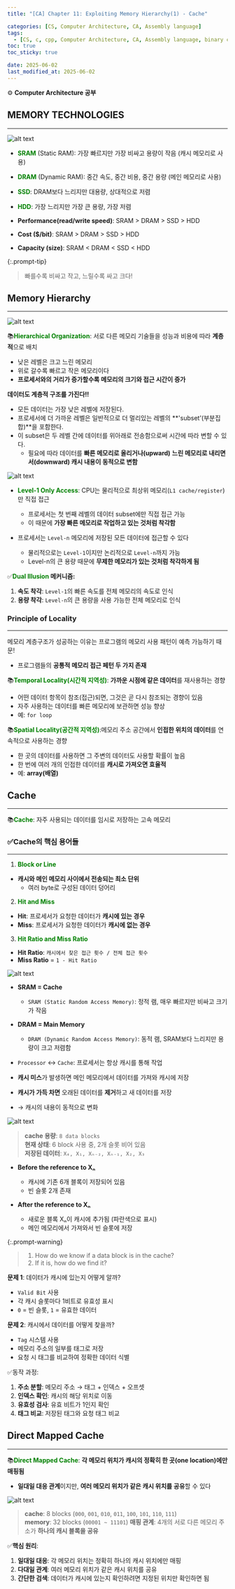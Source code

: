 ```yaml
---
title: "[CA] Chapter 11: Exploiting Memory Hierarchy(1) - Cache"

categories: [CS, Computer Architecture, CA, Assembly language]
tags:
  - [CS, c, cpp, Computer Architecture, CA, Assembly language, binary code]
toc: true
toc_sticky: true

date: 2025-06-02
last_modified_at: 2025-06-02
---
```

⚙ **Computer Architecture 공부**

## MEMORY TECHNOLOGIES
---
![alt text](../assets/img/Architecture/MEMORY_TECHNOLOGIES.png)

* **<span style="color: #008000">SRAM</span>** (Static RAM): 가장 빠르지만 가장 비싸고 용량이 작음 (캐시 메모리로 사용)
* **<span style="color: #008000">DRAM</span>** (Dynamic RAM): 중간 속도, 중간 비용, 중간 용량 (메인 메모리로 사용)
* **<span style="color: #008000">SSD</span>**: DRAM보다 느리지만 대용량, 상대적으로 저렴
* **<span style="color: #008000">HDD</span>**: 가장 느리지만 가장 큰 용량, 가장 저렴

* **Performance(read/write speed)**: SRAM > DRAM > SSD > HDD
* **Cost ($/bit)**: SRAM > DRAM > SSD > HDD
* **Capacity (size)**: SRAM < DRAM < SSD < HDD

{:.prompt-tip}
> 빠를수록 비싸고 작고, 느릴수록 싸고 크다!

## Memory Hierarchy
---
![alt text](../assets/img/Architecture/Memory_Hierarchy.png)

📚**<span style="color: #008000">Hierarchical Organization</span>**: 서로 다른 메모리 기술들을 성능과 비용에 따라 **계층적**으로 배치
* 낮은 레벨은 크고 느린 메모리
* 위로 갈수록 빠르고 작은 메모리이다
* **프로세서와의 거리가 증가할수록 메모리의 크기와 접근 시간이 증가**

**데이터도 계층적 구조를 가진다!!**
* 모든 데이터는 가장 낮은 레벨에 저장된다.
* 프로세서에 더 가까운 레벨은 일반적으로 더 멀리있는 레벨의 **'subset'(부분집합)**을 포함한다.
* 이 subset은 두 레벨 간에 데이터를 위아래로 전송함으로써 시간에 따라 변할 수 있다.
  * 필요에 따라 데이터를 **빠른 메모리로 올리거나(upward)** **느린 메모리로 내리면서(downward) 캐시 내용이 동적으로 변함**

![alt text](../assets/img/Architecture/Memory_Hierarchy1.png)

* **<span style="color: #008000">Level-1 Only Access</span>**: CPU는 물리적으로 최상위 메모리(`L1 cache/register`)만 직접 접근
  * 프로세서는 첫 번째 레벨의 데이터 subset에만 직접 접근 가능
  * 이 때문에 **가장 빠른 메모리로 작업하고 있는 것처럼 착각함**

* 프로세서는 `Level-n` 메모리에 저장된 모든 데이터에 접근할 수 있다
  * 물리적으로는 `Level-1`이지만 논리적으로 `Level-n`까지 가능
  * Level-n의 큰 용량 때문에 **무제한 메모리가 있는 것처럼 착각하게 됨**

✅**<span style="color: #008000">Dual Illusion</span> 메커니즘:**  
1. **속도 착각**: `Level-1`의 빠른 속도를 전체 메모리의 속도로 인식
2. **용량 착각**: `Level-n`의 큰 용량을 사용 가능한 전체 메모리로 인식

### Principle of Locality
---
메모리 계층구조가 성공하는 이유는 프로그램의 메모리 사용 패턴이 예측 가능하기 때문! 
* 프로그램들의 **공통적 메모리 접근 페턴 두 가지 존재**

📚**<span style="color: #008000">Temporal Locality(시간적 지역성)</span>**: **가까운 시점에 같은 데이터**를 재사용하는 경향
* 어떤 데이터 항목이 참조(접근)되면, 그것은 곧 다시 참조되는 경향이 있음
* 자주 사용하는 데이터를 빠른 메모리에 보관하면 성능 향상
* 예: `for loop`

📚**<span style="color: #008000">Spatial Locality(공간적 지역성)</span>**:메모리 주소 공간에서 **인접한 위치의 데이터**를 연속적으로 사용하는 경향
* 한 곳의 데이터를 사용하면 그 주변의 데이터도 사용할 확률이 높음
* 한 번에 여러 개의 인접한 데이터를 **캐시로 가져오면 효율적**
* 예: **array(배열)**

## Cache
---
📚**<span style="color: #008000">Cache</span>**: 자주 사용되는 데이터를 임시로 저장하는 고속 메모리
### ✅Cache의 핵심 용어들
---
1. **<span style="color: #008000">Block or Line</span>**
* **캐시와 메인 메모리 사이에서 전송되는 최소 단위**
  * 여러 byte로 구성된 데이터 덩어리

2. **<span style="color: #008000">Hit and Miss</span>**
* **Hit**: 프로세서가 요청한 데이터가 **캐시에 있는 경우**
* **Miss**: 프로세서가 요청한 데이터가 **캐시에 없는 경우**

3. **<span style="color: #008000">Hit Ratio and Miss Ratio</span>**
* **Hit Ratio**: `캐시에서 찾은 접근 횟수 / 전체 접근 횟수`
* **Miss Ratio** = `1 - Hit Ratio`

![alt text](../assets/img/Architecture/cachemachanism.png)

* **SRAM = Cache**
  * `SRAM (Static Random Access Memory)`: 정적 램, 매우 빠르지만 비싸고 크기가 작음
* **DRAM = Main Memory**
  * `DRAM (Dynamic Random Access Memory)`: 동적 램, SRAM보다 느리지만 용량이 크고 저렴함

* `Processor` ↔ `Cache`: 프로세서는 항상 캐시를 통해 작업

* **캐시 미스**가 발생하면 메인 메모리에서 데이터를 가져와 캐시에 저장
* **캐시가 가득 차면** 오래된 데이터를 **제거**하고 새 데이터를 저장
* → 캐시의 내용이 동적으로 변화

![alt text](../assets/img/Architecture/cacherefer.png)
> **cache 용량**: `8 data blocks`  
> **현재 상태**: 6 block 사용 중, 2개 슬롯 비어 있음  
> **저장된 데이터**: `X₄, X₁, Xₙ₋₂, Xₙ₋₁, X₂, X₃`

* **Before the reference to Xₙ**
  * 캐시에 기존 6개 블록이 저장되어 있음
  * 빈 슬롯 2개 존재

* **After the reference to Xₙ**
  * 새로운 블록 Xₙ이 캐시에 추가됨 (파란색으로 표시)
  * 메인 메모리에서 가져와서 빈 슬롯에 저장

{:.prompt-warning}
> 1. How do we know if a data block is in the cache?  
> 2. If it is, how do we find it?

**문제 1**: 데이터가 캐시에 있는지 어떻게 알까?
* `Valid Bit` 사용
* 각 캐시 슬롯마다 1비트로 유효성 표시
* `0` = 빈 슬롯, `1` = 유효한 데이터

**문제 2**: 캐시에서 데이터를 어떻게 찾을까?
* `Tag` 시스템 사용
* 메모리 주소의 일부를 태그로 저장
* 요청 시 태그를 비교하여 정확한 데이터 식별

✅동작 과정:  
1. **주소 분할**: 메모리 주소 → 태그 + 인덱스 + 오프셋
2. **인덱스 확인**: 캐시의 해당 위치로 이동
3. **유효성 검사**: 유효 비트가 1인지 확인
4. **태그 비교**: 저장된 태그와 요청 태그 비교
  
## Direct Mapped Cache
---
📚**<span style="color: #008000">Direct Mapped Cache</span>**: **각 메모리 위치가 캐시의 정확히 한 곳(one location)에만 매핑됨**
* **일대일 대응 관계**이지만, **여러 메모리 위치가 같은 캐시 위치를 공유**할 수 있다

![alt text](../assets/img/Architecture/Direct_Mapped_Cache.png)
> **cache**: 8 blocks (`000`, `001`, `010`, `011`, `100`, `101`, `110`, `111`)  
> **memory**: 32 blocks (`00001 ~ 11101`)
> **매핑 관계**: 4개의 서로 다른 메모리 주소가 **하나의 캐시 블록을 공유**

✅**핵심 원리**:  
1. **일대일 대응**: 각 메모리 위치는 정확히 하나의 캐시 위치에만 매핑
2. **다대일 관계**: 여러 메모리 위치가 같은 캐시 위치를 공유
3. **간단한 검색**: 데이터가 캐시에 있는지 확인하려면 지정된 위치만 확인하면 됨